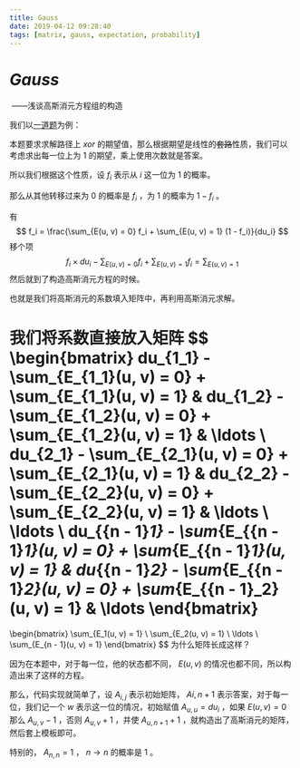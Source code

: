 ```yaml
---
title: Gauss
date: 2019-04-12 09:28:40
tags: [matrix, gauss, expectation, probability]
---
```


# $Gauss$

​			——浅谈高斯消元方程组的构造

我们以[一道题](<https://www.luogu.org/problemnew/show/P3211>)为例：

本题要求求解路径上 $xor$ 的期望值，那么根据期望是线性的~~套路~~性质，我们可以考虑求出每一位上为 $1$ 的期望，乘上使用次数就是答案。

所以我们根据这个性质，设 $f_i$ 表示从 $i$ 这一位为 $1$ 的概率。

那么从其他转移过来为 $0$ 的概率是 $f_i$ ，为 $1$ 的概率为 $1 - f_i$ 。

有
$$
f_i = \frac{\sum_{E(u, v) = 0} f_i + \sum_{E(u, v) = 1} (1 - f_i)}{du_i}
$$
移个项
$$
f_i \times du_i - \sum_{E(u, v) = 0} f_i + \sum_{E(u, v) = 1} f_i = \sum_{E(u, v) = 1}
$$
然后就到了构造高斯消元方程的时候。

也就是我们将高斯消元的系数填入矩阵中，再利用高斯消元求解。

我们将系数直接放入矩阵
$$
\begin{bmatrix}
du_{1_1} - \sum_{E_{1_1}(u, v) = 0} + \sum_{E_{1_1}(u, v) = 1} & du_{1_2} - \sum_{E_{1_2}(u, v) = 0} + \sum_{E_{1_2}(u, v) = 1} & \ldots
\\
du_{2_1} - \sum_{E_{2_1}(u, v) = 0} + \sum_{E_{2_1}(u, v) = 1} & du_{2_2} - \sum_{E_{2_2}(u, v) = 0} + \sum_{E_{2_2}(u, v) = 1} & \ldots
\\
\ldots
\\
du_{{n - 1}_1} - \sum_{E_{{n - 1}_1}(u, v) = 0} + \sum_{E_{{n - 1}_1}(u, v) = 1} & du_{{n - 1}_2} - \sum_{E_{{n - 1}_2}(u, v) = 0} + \sum_{E_{{n - 1}_2}(u, v) = 1} & \ldots
\end{bmatrix}
 = 
\begin{bmatrix}
\sum_{E_1(u, v) = 1}
\\
\sum_{E_2(u, v) = 1}
\\
\ldots
\\
\sum_{E_{n - 1}(u, v) = 1}
\end{bmatrix}
$$
为什么矩阵长成这样？

因为在本题中，对于每一位，他的状态都不同， $E(u, v)$ 的情况也都不同，所以构造出来了这样的方程。

那么，代码实现就简单了，设 $A_{i, j}$ 表示初始矩阵， $A{i, n + 1}$ 表示答案，对于每一位，我们记一个 $w$ 表示这一位的情况，初始赋值 $A_{u, u} = du_i$ ，如果 $E(u, v) = 0$ 那么 $A_{u, v} - 1$ ，否则 $A_{u, v} + 1$ ，并使 $A_{u, n + 1} + 1$ ，就构造出了高斯消元的矩阵，然后套上模板即可。

特别的， $A_{n, n} = 1$ ， $n \to n$ 的概率是 $1$ 。